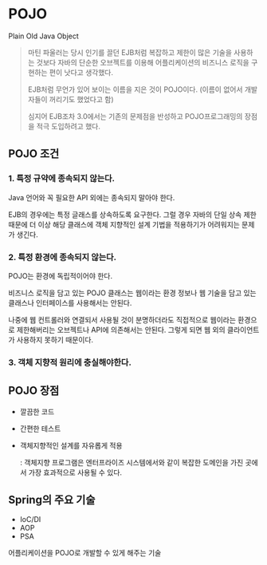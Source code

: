 # POJO

Plain Old Java Object

> 마틴 파울러는 당시 인기를 끌던 EJB처럼 복잡하고 제한이 많은 기술을 사용하는 것보다 자바의 단순한 오브젝트를 이용해 어플리케이션의 비즈니스 로직을 구현하는 편이 낫다고 생각했다.
>
> EJB처럼 무언가 있어 보이는 이름을 지은 것이 POJO이다. (이름이 없어서 개발자들이 꺼리기도 했었다고 함)
>
> 심지어 EJB조차 3.0에서는 기존의 문제점을 반성하고 POJO프로그래밍의 장점을 적극 도입하려고 했다.



## POJO 조건

### 1. 특정 규약에 종속되지 않는다.

Java 언어와 꼭 필요한 API 외에는 종속되지 말아야 한다.

EJB의 경우에는 특정 글래스를 상속하도록 요구한다. 그럴 경우 자바의 단일 상속 제한 때문에 더 이상 해당 클래스에 객체 지향적인 설계 기법을 적용하기가 어려워지는 문제가 생긴다.



### 2. 특정 환경에 종속되지 않는다.

POJO는 환경에 독립적이어야 한다.

비즈니스 로직을 담고 있는 POJO 클래스는 웹이라는 환경 정보나 웹 기술을 담고 있는 클래스나 인터페이스를 사용해서는 안된다.

나중에 웹 컨트롤러와 연결되서 사용될 것이 분명하더라도 직접적으로 웹이라는 환경으로 제한해버리는 오브젝트나 API에 의존해서는 안된다. 그렇게 되면 웹 외의 클라이언트가 사용하지 못하기 때문이다.



### 3. 객체 지향적 원리에 충실해야한다.



## POJO 장점

- 깔끔한 코드

- 간편한 테스트

- 객체지향적인 설계를 자유롭게 적용

  : 객체지향 프로그램은 엔터프라이즈 시스템에서와 같이 복잡한 도메인을 가진 곳에서 가장 효과적으로 사용될 수 있다.



## Spring의 주요 기술

- IoC/DI
- AOP
- PSA

어플리케이션을 POJO로 개발할 수 있게 해주는 기술